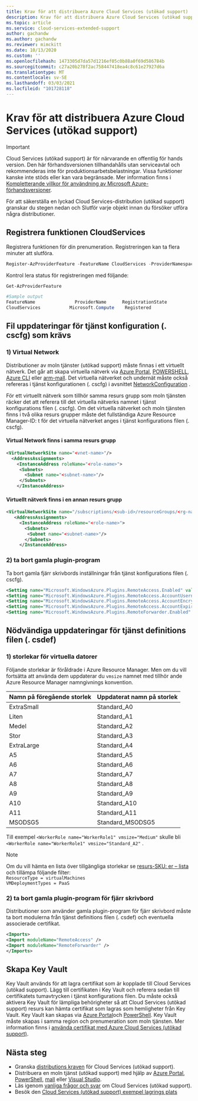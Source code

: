 ```yaml
---
title: Krav för att distribuera Azure Cloud Services (utökad support)
description: Krav för att distribuera Azure Cloud Services (utökad support)
ms.topic: article
ms.service: cloud-services-extended-support
author: gachandw
ms.author: gachandw
ms.reviewer: mimckitt
ms.date: 10/13/2020
ms.custom: ''
ms.openlocfilehash: 1473305d7da57d1216ef05c0b88a0f69d586784b
ms.sourcegitcommit: c27a20b278f2ac758447418ea4c8c61e27927d6a
ms.translationtype: MT
ms.contentlocale: sv-SE
ms.lasthandoff: 03/03/2021
ms.locfileid: "101728118"
---
```

# <a name="prerequisites-for-deploying-azure-cloud-services-extended-support"></a>Krav för att distribuera Azure Cloud Services (utökad support)

> [!IMPORTANT]
> Cloud Services (utökad support) är för närvarande en offentlig för hands version.
> Den här förhandsversionen tillhandahålls utan serviceavtal och rekommenderas inte för produktionsarbetsbelastningar. Vissa funktioner kanske inte stöds eller kan vara begränsade. Mer information finns i [Kompletterande villkor för användning av Microsoft Azure-förhandsversioner](https://azure.microsoft.com/support/legal/preview-supplemental-terms/).

För att säkerställa en lyckad Cloud Services-distribution (utökad support) granskar du stegen nedan och Slutför varje objekt innan du försöker utföra några distributioner. 

## <a name="register-the-cloudservices-feature"></a>Registrera funktionen CloudServices
Registrera funktionen för din prenumeration. Registreringen kan ta flera minuter att slutföra. 

```powershell
Register-AzProviderFeature -FeatureName CloudServices -ProviderNamespace Microsoft.Compute
```

Kontrol lera status för registreringen med följande:  
```powershell
Get-AzProviderFeature 

#Sample output
FeatureName               ProviderName      RegistrationState
CloudServices           Microsoft.Compute    Registered
```

## <a name="required-service-configuration-cscfg-file-updates"></a>Fil uppdateringar för tjänst konfiguration (. cscfg) som krävs

### <a name="1-virtual-network"></a>1) Virtual Network
Distributioner av moln tjänster (utökad support) måste finnas i ett virtuellt nätverk. Det går att skapa virtuella nätverk via [Azure Portal](../virtual-network/quick-create-portal.md), [POWERSHELL](../virtual-network/quick-create-powershell.md), [Azure CLI](../virtual-network/quick-create-cli.md) eller [arm-mall](../virtual-network/quick-create-template.md). Det virtuella nätverket och undernät måste också refereras i tjänst konfigurationen (. cscfg) i avsnittet [NetworkConfiguration](schema-cscfg-networkconfiguration.md) . 

För ett virtuellt nätverk som tillhör samma resurs grupp som moln tjänsten räcker det att referera till det virtuella nätverks namnet i tjänst konfigurations filen (. cscfg). Om det virtuella nätverket och moln tjänsten finns i två olika resurs grupper måste det fullständiga Azure Resource Manager-ID: t för det virtuella nätverket anges i tjänst konfigurations filen (. cscfg).
 
#### <a name="virtual-network-located-in-same-resource-group"></a>Virtual Network finns i samma resurs grupp
```xml
<VirtualNetworkSite name="<vnet-name>"/> 
  <AddressAssignments> 
    <InstanceAddress roleName="<role-name>"> 
     <Subnets> 
       <Subnet name="<subnet-name>"/> 
     </Subnets> 
    </InstanceAddress> 
```

#### <a name="virtual-network-located-in-different-resource-group"></a>Virtuellt nätverk finns i en annan resurs grupp
```xml
<VirtualNetworkSite name="/subscriptions/<sub-id>/resourceGroups/<rg-name>/providers/Microsoft.Network/virtualNetworks/<vnet-name>"/> 
   <AddressAssignments> 
     <InstanceAddress roleName="<role-name>"> 
       <Subnets> 
        <Subnet name="<subnet-name>"/> 
       </Subnets> 
     </InstanceAddress> 
```
### <a name="2-remove-the-old-plugins"></a>2) ta bort gamla plugin-program

Ta bort gamla fjärr skrivbords inställningar från tjänst konfigurations filen (. cscfg).  

```xml
<Setting name="Microsoft.WindowsAzure.Plugins.RemoteAccess.Enabled" value="true" /> 
<Setting name="Microsoft.WindowsAzure.Plugins.RemoteAccess.AccountUsername" value="gachandw" /> 
<Setting name="Microsoft.WindowsAzure.Plugins.RemoteAccess.AccountEncryptedPassword" value="XXXX" /> 
<Setting name="Microsoft.WindowsAzure.Plugins.RemoteAccess.AccountExpiration" value="2021-12-17T23:59:59.0000000+05:30" /> 
<Setting name="Microsoft.WindowsAzure.Plugins.RemoteForwarder.Enabled" value="true" /> 
```

## <a name="required-service-definition-file-csdef-updates"></a>Nödvändiga uppdateringar för tjänst definitions filen (. csdef)

### <a name="1-virtual-machine-sizes"></a>1) storlekar för virtuella datorer
Följande storlekar är föråldrade i Azure Resource Manager. Men om du vill fortsätta att använda dem uppdaterar du `vmsize` namnet med tillhör ande Azure Resource Manager namngivnings konvention.  

| Namn på föregående storlek | Uppdaterat namn på storlek | 
|---|---|
| ExtraSmall | Standard_A0 | 
| Liten | Standard_A1 |
| Medel | Standard_A2 | 
| Stor | Standard_A3 | 
| ExtraLarge | Standard_A4 | 
| A5 | Standard_A5 | 
| A6 | Standard_A6 | 
| A7 | Standard_A7 |  
| A8 | Standard_A8 | 
| A9 | Standard_A9 |
| A10 | Standard_A10 | 
| A11 | Standard_A11 | 
| MSODSG5 | Standard_MSODSG5 | 

 Till exempel `<WorkerRole name="WorkerRole1" vmsize="Medium"` skulle bli `<WorkerRole name="WorkerRole1" vmsize="Standard_A2"` .
 
> [!NOTE]
> Om du vill hämta en lista över tillgängliga storlekar se [resurs-SKU: er – lista](/rest/api/compute/resourceskus/list) och tillämpa följande filter: <br>
`ResourceType = virtualMachines ` <br>
`VMDeploymentTypes = PaaS `


### <a name="2-remove-old-remote-desktop-plugins"></a>2) ta bort gamla plugin-program för fjärr skrivbord
Distributioner som använder gamla plugin-program för fjärr skrivbord måste ta bort modulerna från tjänst definitions filen (. csdef) och eventuella associerade certifikat. 

```xml
<Imports> 
<Import moduleName="RemoteAccess" /> 
<Import moduleName="RemoteForwarder" /> 
</Imports> 
```

## <a name="key-vault-creation"></a>Skapa Key Vault 

Key Vault används för att lagra certifikat som är kopplade till Cloud Services (utökad support). Lägg till certifikaten i Key Vault och referera sedan till certifikatets tumavtrycken i tjänst konfigurations filen. Du måste också aktivera Key Vault för lämpliga behörigheter så att Cloud Services (utökad support) resurs kan hämta certifikat som lagras som hemligheter från Key Vault. Key Vault kan skapas via [Azure Portal](../key-vault/general/quick-create-portal.md)och  [PowerShell](../key-vault/general/quick-create-powershell.md). Key Vault måste skapas i samma region och prenumeration som moln tjänsten. Mer information finns i [använda certifikat med Azure Cloud Services (utökad support)](certificates-and-key-vault.md).

## <a name="next-steps"></a>Nästa steg 
- Granska [distributions kraven](deploy-prerequisite.md) för Cloud Services (utökad support).
- Distribuera en moln tjänst (utökad support) med hjälp av [Azure Portal](deploy-portal.md), [PowerShell](deploy-powershell.md), [mall](deploy-template.md) eller [Visual Studio](deploy-visual-studio.md).
- Läs igenom [vanliga frågor och svar](faq.md) om Cloud Services (utökad support).
- Besök den [Cloud Services (utökad support) exempel lagrings plats](https://github.com/Azure-Samples/cloud-services-extended-support)